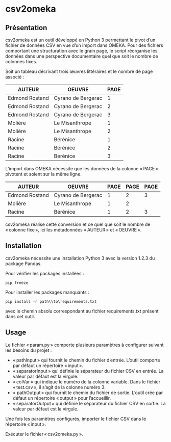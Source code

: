 # csv2omeka

## Présentation

csv2omeka est un outil développé en Python 3 permettant le pivot d’un fichier de données CSV en vue d’un import dans OMEKA. Pour des fichiers comportant une structuration avec le grain page, le script réorganise les données dans une perspective documentaire quel que soit le nombre de colonnes fixes.

Soit un tableau décrivant trois œuvres littéraires et le nombre de page associé :

| AUTEUR         | OEUVRE             | PAGE |
|----------------|--------------------|------|
| Edmond Rostand | Cyrano de Bergerac | 1    |
| Edmond Rostand | Cyrano de Bergerac | 2    |
| Edmond Rostand | Cyrano de Bergerac | 3    |
| Molière        | Le Misanthrope     | 1    |
| Molière        | Le Misanthrope     | 2    |
| Racine         | Bérénice           | 1    |
| Racine         | Bérénice           | 2    |
| Racine         | Bérénice           | 3    |

L’import dans OMEKA nécessite que les données de la colonne « PAGE » pivotent et soient sur la même ligne.

| AUTEUR         | OEUVRE             | PAGE | PAGE | PAGE |
|----------------|--------------------|------|------|------|
| Edmond Rostand | Cyrano de Bergerac | 1 | 2 | 3 |
| Molière        | Le Misanthrope     | 1 | 2 |   |
| Racine         | Bérénice           | 1 | 2 | 3 |

csv2omeka réalise cette conversion et ce quel que soit le nombre de « colonne fixe », ici les métadonnées « AUTEUR » et « OEUVRE ».

## Installation

csv2omeka nécessite une installation Python 3 avec la version 1.2.3 du package Pandas.

Pour vérifier les packages installées :
    
    pip freeze

Pour installer les packages manquants :

    pip install -r path\\to\requirements.txt
    
avec le chemin absolu correspondant au fichier requirements.txt présent dans cet outil.

## Usage

Le fichier « param.py » comporte plusieurs paramètres à configurer suivant les besoins du projet :

* « pathInput » qui fournit le chemin du fichier d’entrée. L’outil comporte par défaut un répertoire « input ».
* « separatorInput » qui définie le séparateur du fichier CSV en entrée. La valeur par défaut est la virgule.
* « colVar » qui indique le numéro de la colonne variable. Dans le fichier « test.csv », il s’agit de la colonne numéro 3.
* « pathOutput » qui fournit le chemin du fichier de sortie. L’outil crée par défaut un répertoire « output » pour l’accueillir.
* « separatorOutput » qui définie le séparateur du fichier CSV en sortie. La valeur par défaut est la virgule.

Une fois les paramètres configurés, importer le fichier CSV dans le répertoire « input ».

Exécuter le fichier « csv2omeka.py ».
